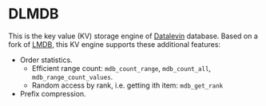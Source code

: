 # DLMDB

This is the key value (KV) storage engine of
[Datalevin](https://github.com/juji-io/datalevin) database. Based on a fork of
[LMDB](https://www.symas.com/mdb), this KV engine supports these additional
features:

* Order statistics.
  - Efficient range count: `mdb_count_range`, `mdb_count_all`, `mdb_range_count_values`.
  - Random access by rank, i.e. getting ith item: `mdb_get_rank`
* Prefix compression.
